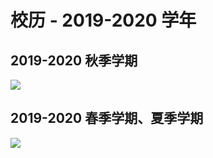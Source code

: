 # 校历 - 2019-2020 学年

## 2019-2020 秋季学期

<a data-fancybox title="" href="https://cdn.jsdelivr.net/gh/sustech-cra/sustech-online-ng@master/docs/calendar/pic/192001.jpg">![](https://cdn.jsdelivr.net/gh/sustech-cra/sustech-online-ng@master/docs/calendar/pic/192001.jpg)</a>

## 2019-2020 春季学期、夏季学期

<a data-fancybox title="" href="https://cdn.jsdelivr.net/gh/sustech-cra/sustech-online-ng@master/docs/calendar/pic/192023.jpg">![](https://cdn.jsdelivr.net/gh/sustech-cra/sustech-online-ng@master/docs/calendar/pic/192023.jpg)</a>
